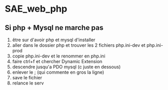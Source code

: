 # SAE_web_php

## Si php + Mysql ne marche pas
1. être sur d'avoir php et mysql d'installer
2. aller dans le dossier php et trouver les 2 fichiers php.ini-dev et php.ini-prod
3. copie php.ini-dev et le renommer en php.ini
4. faire ctrl+f et chercher Dynamic Extension
5. descendre jusqu'a PDO mysql (c juste en dessous)
6. enlever le ; (qui commente en gros la ligne)
7. save le fichier
8. relance le serv 